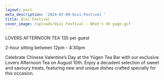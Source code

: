 ```yaml
---
layout: post
meta_description: '2024-07-09-Qixi-Festival '
title: Qixi Festival
cover_image: /uploads/Qixi Festival - What's On page.gif
---
```


LOVERS AFTERNOON TEA
135 per guest

2-hour sitting between 12pm - 4:30pm

Celebrate Chinese Valentine’s Day at the Yūgen Tea Bar with our exclusive Lovers Afternoon Tea on August 10th. Enjoy a decadent selection of sweet and savoury treats, featuring new and unique dishes crafted specially for this occasion.
